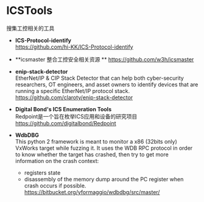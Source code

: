 # ICSTools
搜集工控相关的工具

- **ICS-Protocol-identify**  
https://github.com/hi-KK/ICS-Protocol-identify  


- **icsmaster 整合工控安全相关资源 ** 
https://github.com/w3h/icsmaster

- **enip-stack-detector**   
EtherNet/IP & CIP Stack Detector that can help both cyber-security researchers, OT engineers, and asset owners to identify devices that are running a specific EtherNet/IP protocol stack.  
https://github.com/claroty/enip-stack-detector

- **Digital Bond's ICS Enumeration Tools**  
Redpoint是一个旨在枚举ICS应用和设备的研究项目  
https://github.com/digitalbond/Redpoint

- **WdbDBG**  
This python 2 framework is meant to monitor a x86 (32bits only) VxWorks target while fuzzing it. It uses the WDB RPC protocol in order to know whether the target has crashed, then try to get more information on the crash context: 

  - registers state   
  - disassembly of the memory dump around the PC register when crash occurs if possible.  
https://bitbucket.org/yformaggio/wdbdbg/src/master/
